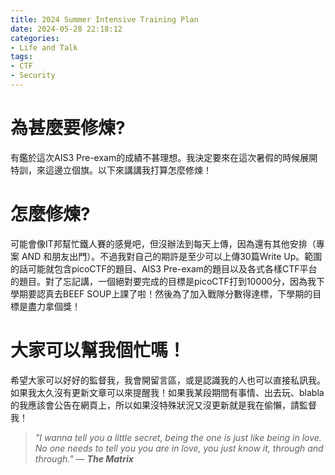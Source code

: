 ```yaml
---
title: 2024 Summer Intensive Training Plan
date: 2024-05-28 22:18:12
categories:
- Life and Talk
tags:
- CTF
- Security
---
```


# 為甚麼要修煉?
有鑑於這次AIS3 Pre-exam的成績不甚理想。我決定要來在這次暑假的時候展開特訓，來這邊立個旗。以下來講講我打算怎麼修煉！

# 怎麼修煉?
可能會像IT邦幫忙鐵人賽的感覺吧，但沒辦法到每天上傳，因為還有其他安排（專案 AND 和朋友出門）。不過我對自己的期許是至少可以上傳30篇Write Up。範圍的話可能就包含picoCTF的題目、AIS3 Pre-exam的題目以及各式各樣CTF平台的題目。對了忘記講，一個絕對要完成的目標是picoCTF打到10000分，因為我下學期要認真去BEEF SOUP上課了啦！然後為了加入戰隊分數得達標，下學期的目標是盡力拿個獎！

# 大家可以幫我個忙嗎！
希望大家可以好好的監督我，我會開留言區，或是認識我的人也可以直接私訊我。如果我太久沒有更新文章可以來提醒我！如果我某段期間有事情、出去玩、blabla的我應該會公告在網頁上，所以如果沒特殊狀況又沒更新就是我在偷懶，請監督我！

> *"I wanna tell you a little secret, being the one is just like being in love. No one needs to tell you you are in love, you just know it, through and through." — **The Matrix***